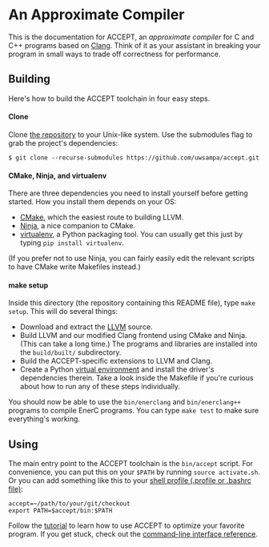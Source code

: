 # An Approximate Compiler

This is the documentation for ACCEPT, an *approximate compiler* for C and C++ programs based on [Clang][]. Think of it as your assistant in breaking your program in small ways to trade off correctness for performance.

[Clang]: http://clang.llvm.org/


## Building

Here's how to build the ACCEPT toolchain in four easy steps.

#### Clone

Clone [the repository][gh] to your Unix-like system. Use the submodules flag to grab
the project's dependencies:

    $ git clone --recurse-submodules https://github.com/uwsampa/accept.git

[gh]: https://github.com/uwsampa/accept

#### CMake, Ninja, and virtualenv

There are three dependencies you need to install yourself before getting started. How you install them depends on your OS:

* [CMake][], which the easiest route to building LLVM.
* [Ninja][], a nice companion to CMake.
* [virtualenv][], a Python packaging tool. You can usually get this just by
  typing `pip install virtualenv`.

(If you prefer not to use Ninja, you can fairly easily edit the relevant scripts to have CMake write Makefiles instead.)

#### make setup

Inside this directory (the repository containing this README file), type `make setup`. This will do several things:

* Download and extract the [LLVM][llvm-dl] source.
* Build LLVM and our modified Clang frontend using CMake and Ninja. (This can take a long time.) The programs and libraries are installed into the `build/built/` subdirectory.
* Build the ACCEPT-specific extensions to LLVM and Clang.
* Create a Python [virtual environment][virtualenv] and install the driver's dependencies therein.
Take a look inside the Makefile if you're curious about how to run any of these steps individually.

You should now be able to use the `bin/enerclang` and `bin/enerclang++` programs to compile EnerC programs. You can type `make test` to make sure everything's working.

[llvm-dl]: http://llvm.org/releases/index.html
[Ninja]: http://martine.github.com/ninja/
[CMake]: http://www.cmake.org/
[virtualenv]: http://www.virtualenv.org/


## Using

The main entry point to the ACCEPT toolchain is the `bin/accept` script. For
convenience, you can put this on your `$PATH` by running `source activate.sh`. Or you can add something like this to your [shell profile (.profile or .bashrc file)][dotprofile]:

    accept=~/path/to/your/git/checkout
    export PATH=$accept/bin:$PATH

[dotprofile]: http://askubuntu.com/questions/148337/adding-a-directory-to-a-path-in-profile

Follow the [tutorial](tutorial.md) to learn how to use ACCEPT to optimize your favorite program. If you get stuck, check out the [command-line interface reference](cli.md).
